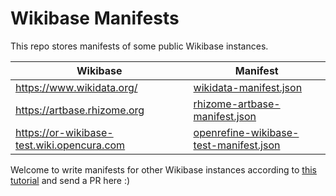 # Wikibase Manifests

This repo stores manifests of some public Wikibase instances.

| Wikibase                                   | Manifest                                   |
| ------------------------------------------ | ------------------------------------------ |
| https://www.wikidata.org/                  | [wikidata-manifest.json](https://raw.githubusercontent.com/afkbrb/wikibase-manifest/master/wikidata-manifest.json)                 |
| https://artbase.rhizome.org                | [rhizome-artbase-manifest.json](https://raw.githubusercontent.com/afkbrb/wikibase-manifest/master/rhizome-artbase-manifest.json)          |
| https://or-wikibase-test.wiki.opencura.com | [openrefine-wikibase-test-manifest.json](https://raw.githubusercontent.com/afkbrb/wikibase-manifest/master/openrefine-wikibase-test-manifest.json) |

Welcome to write manifests for other Wikibase instances according to [this tutorial](https://github.com/OpenRefine/OpenRefine/wiki/Write-a-Wikibase-manifest) and send a PR here :)

